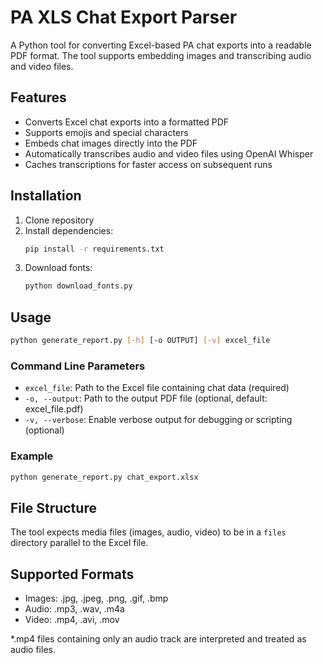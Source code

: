 # PA XLS Chat Export Parser

A Python tool for converting Excel-based PA chat exports into a readable PDF format. The tool supports embedding images and transcribing audio and video files.

## Features

- Converts Excel chat exports into a formatted PDF
- Supports emojis and special characters
- Embeds chat images directly into the PDF
- Automatically transcribes audio and video files using OpenAI Whisper
- Caches transcriptions for faster access on subsequent runs

## Installation

1. Clone repository
2. Install dependencies:
   ```bash
   pip install -r requirements.txt
   ```
3. Download fonts:
   ```bash
   python download_fonts.py
   ```

## Usage

```bash
python generate_report.py [-h] [-o OUTPUT] [-v] excel_file
```

### Command Line Parameters

- `excel_file`: Path to the Excel file containing chat data (required)
- `-o, --output`: Path to the output PDF file (optional, default: excel_file.pdf)
- `-v, --verbose`: Enable verbose output for debugging or scripting (optional)

### Example

```bash
python generate_report.py chat_export.xlsx
```

## File Structure

The tool expects media files (images, audio, video) to be in a `files` directory parallel to the Excel file.

## Supported Formats

- Images: .jpg, .jpeg, .png, .gif, .bmp
- Audio: .mp3, .wav, .m4a
- Video: .mp4, .avi, .mov

*.mp4 files containing only an audio track are interpreted and treated as audio files.
